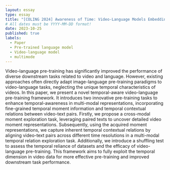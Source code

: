 ```yaml
---
layout: essay
type: essay
title: "[COLING 2024] Awareness of Time: Video-Language Models Embedding with Temporal Reasoning"
# All dates must be YYYY-MM-DD format!
date: 2023-10-25
published: true
labels:
  - Paper
  - Pre-trained language model
  - Video-language model
  - multimode
---
```

Video-language pre-training has significantly improved the performance of diverse downstream tasks related to video and language. However, existing approaches often directly adapt image-language pre-training paradigms to video-language tasks, neglecting the unique temporal characteristics of videos. In this paper, we present a novel temporal-aware video-language pre-training framework. It introduces two innovative pre-training tasks to enhance temporal-awareness in multi-modal representations, incorporating fine-grained temporal moment information and temporal contextual relations between video-text pairs. Firstly, we propose a cross-modal moment exploration task, leveraging paired texts to uncover detailed video moment representations. Subsequently, using the acquired moment representations, we capture inherent temporal contextual relations by aligning video-text pairs across different time resolutions in a multi-modal temporal relation exploration task. Additionally, we introduce a shuffling test to assess the temporal reliance of datasets and the efficacy of video-language pre-training. This framework aims to fully exploit the temporal dimension in video data for more effective pre-training and improved downstream task performance.
